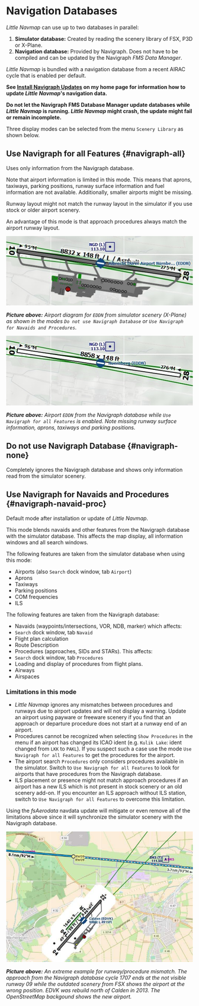 # Navigation Databases

_Little Navmap_ can use up to two databases in parallel:

1. **Simulator database:** Created by reading the scenery library of FSX, P3D or X-Plane.
2. **Navigation database:** Provided by Navigraph. Does not have to be compiled and can be updated by the Navigraph _FMS Data Manager_.

_Little Navmap_ is bundled with a navigation database from a recent AIRAC cycle that is enabled per default.

**See [Install Navigraph Updates](https://albar965.github.io/littlenavmap_navigraph.html) on my home page for information how to update **_Little Navmap_**'s navigation data.**

**Do not let the Navigraph FMS Database Manager update databases while **_Little Navmap_** is running. **_Little Navmap_** might crash, the update might fail or remain incomplete.**

Three display modes can be selected from the menu `Scenery Library` as shown below.

## Use Navigraph for all Features {#navigraph-all}

Uses only information from the Navigraph database.

Note that airport information is limited in this mode. This means that aprons, taxiways, parking positions, runway surface information and fuel information are not available. Additionally, smaller airports might be missing.

Runway layout might not match the runway layout in the simulator if you use stock or older airport scenery.

An advantage of this mode is that approach procedures always match the airport runway layout.

![Airport from Simulator Scenery](../images/airport_simulator_scenery.jpg "Airport from Simulator Scenery")

_**Picture above:** Airport diagram for `EDDN` from simulator scenery (X-Plane) as shown in the modes `Do not use Navigraph Database` or `Use Navigraph for Navaids and Procedures`._

![Airport from Navdatabase](../images/airport_navigraph_only.jpg "Airport from Navdatabase")

_**Picture above:** Airport `EDDN` from the Navigraph database while `Use Navigraph for all Features` is enabled. Note missing runway surface information, aprons, taxiways and parking positions._

## Do not use Navigraph Database {#navigraph-none}

Completely ignores the Navigraph database and shows only information read from the simulator scenery.

## Use Navigraph for Navaids and Procedures {#navigraph-navaid-proc}

Default mode after installation or update of _Little Navmap_.

This mode blends navaids and other features from the Navigraph database with the simulator database. This affects the map display, all information windows and all search windows.

The following features are taken from the simulator database when using this mode:

* Airports (also `Search` dock window, tab `Airport`)
* Aprons
* Taxiways
* Parking positions
* COM frequencies
* ILS

The following features are taken from the Navigraph database:

* Navaids (waypoints/intersections, VOR, NDB, marker) which affects:
 * `Search` dock window, tab `Navaid`
 * Flight plan calculation
 * Route Description
* Procedures (approaches, SIDs and STARs). This affects:
 * `Search` dock window, tab `Procedures`
 * Loading and display of procedures from flight plans.
* Airways
* Airspaces

### Limitations in this mode

* _Little Navmap_ ignores any mismatches between procedures and runways due to airport updates and will not display a warning. Update an airport using payware or freeware scenery if you find that an approach or departure procedure does not start at a runway end of an airport.
* Procedures cannot be recognized when selecting `Show Procedures` in the menu if an airport has changed its ICAO ident (e.g. `Kulik Lake`: ident changed from `LKK` to `PAKL`). If you suspect such a case use the mode `Use Navigraph for all Features` to get the procedures for the airport.
* The airport search `Procedures` only considers procedures available in the simulator. Switch to `Use Navigraph for all Features` to look for airports that have procedures from the Navigraph database.
* ILS placement or presence might not match approach procedures if an airport has a new ILS which is not present in stock scenery or an old scenery add-on. If you encounter an ILS approach without ILS station, switch to `Use Navigraph for all Features` to overcome this limitation.

Using the _fsAerodata_ navdata update will mitigate or even remove all of the limitations above since it will synchronize the simulator scenery with the Navigraph database.

![Approach Procedure Mismatch](../images/procedure_mismatch.jpg "Approach Procedure Mismatch")

_**Picture above:** An extreme example for runway/procedure mismatch. The approach from the Navigraph database cycle 1707 ends at the not visible runway 09 while the outdated scenery from FSX shows the airport at the wrong position. EDVK was rebuild north of Calden in 2013. The OpenStreetMap backgound shows the new airport._

